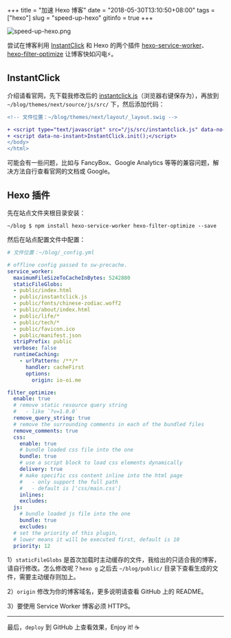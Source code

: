 +++
title = "加速 Hexo 博客"
date = "2018-05-30T13:10:50+08:00"
tags = ["hexo"]
slug = "speed-up-hexo"
gitinfo = true
+++

![speed-up-hexo.png](/images/speed-up-hexo.png)

尝试在博客利用 [InstantClick](https://github.com/dieulot/instantclick/) 和 Hexo 的两个插件 [hexo-service-worker](https://github.com/zoumiaojiang/hexo-service-worker)、[hexo-filter-optimize](https://github.com/theme-next/hexo-filter-optimize) 让博客快如闪电⚡。

## InstantClick

介绍请看官网，先下载我修改后的 [instantclick.js](https://yixiuer.me/instantclick.js)（浏览器右键保存为），再放到 `~/blog/themes/next/source/js/src/` 下，然后添加代码：

```diff
<!-- 文件位置：~/blog/themes/next/layout/_layout.swig -->

+ <script type="text/javascript" src="/js/src/instantclick.js" data-no-instant></script>
+ <script data-no-instant>InstantClick.init();</script>
</body>
</html>
```

可能会有一些问题，比如与 FancyBox、Google Analytics 等等的兼容问题，解决方法自行查看官网的文档或 Google。

## Hexo 插件

先在站点文件夹根目录安装：

```
~/blog $ npm install hexo-service-worker hexo-filter-optimize --save
```

然后在站点配置文件中配置：

```yml
# 文件位置：~/blog/_config.yml

# offline config passed to sw-precache.
service_worker:
  maximumFileSizeToCacheInBytes: 5242880
  staticFileGlobs:
  - public/index.html
  - public/instantclick.js
  - public/fonts/chinese-zodiac.woff2
  - public/about/index.html
  - public/life/*
  - public/tech/*
  - public/favicon.ico
  - public/manifest.json
  stripPrefix: public
  verbose: false
  runtimeCaching:
    - urlPattern: /**/*
      handler: cacheFirst
      options:
        origin: io-oi.me

filter_optimize:
  enable: true
  # remove static resource query string
  #   - like `?v=1.0.0`
  remove_query_string: true
  # remove the surrounding comments in each of the bundled files
  remove_comments: true
  css:
    enable: true
    # bundle loaded css file into the one
    bundle: true
    # use a script block to load css elements dynamically
    delivery: true
    # make specific css content inline into the html page
    #   - only support the full path
    #   - default is ['css/main.css']
    inlines:
    excludes:
  js:
    # bundle loaded js file into the one
    bundle: true
    excludes:
  # set the priority of this plugin,
  # lower means it will be executed first, default is 10
  priority: 12
```

1）`staticFileGlobs` 是首次加载时主动缓存的文件，我给出的只适合我的博客，请自行修改。怎么修改呢？`hexo g` 之后去 `~/blog/public/` 目录下查看生成的文件，需要主动缓存则加上。

2）`origin` 修改为你的博客域名，更多说明请查看 GitHub 上的 README。

3）要使用 Service Worker 博客必须 HTTPS。

---

最后，`deploy` 到 GitHub 上查看效果，Enjoy it! ☕
